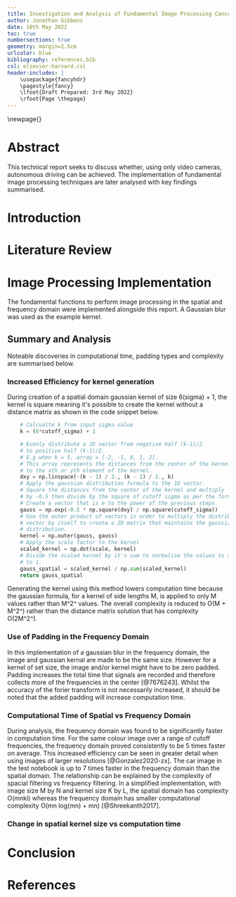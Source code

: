 ```yaml
---
title: Investigation and Analysis of Fundamental Image Processing Concepts
author: Jonathan Gibbons
date: 10th May 2022
toc: true
numbersections: true
geometry: margin=2.5cm
urlcolor: blue
bibliography: references.bib
csl: elsevier-harvard.csl
header-includes: |
    \usepackage{fancyhdr}
    \pagestyle{fancy}
    \lfoot{Draft Prepared: 3rd May 2022}
    \rfoot{Page \thepage}
---
```


\newpage{}

# Abstract

This technical report seeks to discuss whether, using only video cameras, autonomous driving can be achieved. The implementation of fundamental image processing techniques are later analysed with key findings summarised.

# Introduction

# Literature Review

# Image Processing Implementation
The fundamental functions to perform image processing in the spatial and frequency domain were implemented alongside this report. A Gaussian blur was used as the example kernel.

## Summary and Analysis
Noteable discoveries in computational time, padding types and complexity are summarised below.

### Increased Efficiency for kernel generation
During creation of a spatial domain gaussian kernel of size 6(sigma) + 1, the kernel is square meaning it's possible to create the kernel without a distance matrix as shown in the code snippet below.

```python
    # Calcualte k from input sigma value  
    k = (6*cutoff_sigma) + 1

    # Evenly distribute a 1D vector from negative half (k-1)/2
    # to positive half (k-1)/2.
    # E.g when k = 5, array = [-2, -1, 0, 1, 2].
    # This array represents the distances from the center of the kernel
    # to the xth or yth element of the kernel.
    dxy = np.linspace(-(k - 1) / 2., (k - 1) / 2., k)
    # Apply the gaussian distribution formula to the 1D vector.
    # Square the distances from the center of the kernel and multiply
    # by -0.5 then divide by the square of cutoff sigma as per the formula.
    # Create a vector that is e to the power of the previous steps.
    gauss = np.exp(-0.5 * np.square(dxy) / np.square(cutoff_sigma))
    # Use the outer product of vectors in order to multiply the distributed
    # vector by itself to create a 2D matrix that maintains the gaussian
    # distribution.
    kernel = np.outer(gauss, gauss)
    # Apply the scale factor to the kernel
    scaled_kernel = np.dot(scale, kernel)
    # Divide the scaled kernel by it's sum to normalise the values to sum
    # to 1.
    gauss_spatial = scaled_kernel / np.sum(scaled_kernel)
    return gauss_spatial
```

Generating the kernel using this method lowers computation time because the gaussian formula, for a kernel of side lengths M, is applied to only M values rather than M^2^ values. The overall complexity is reduced to O(M + M^2^) rather than the distance matrix solution that has complexity O(2M^2^).

### Use of Padding in the Frequency Domain
In this implementation of a gaussian blur in the frequency domain, the image and gaussian kernal are made to be the same size. However for a kernel of set size, the image and/or kernel might have to be zero padded. Padding increases the total time that signals are recorded and therefore collects more of the frequencies in the center [@7676243]. Whilst the accuracy of the forier transform is not necessarily increased, it should be noted that the added padding will increase computation time.

### Computational Time of Spatial vs Frequency Domain
During analysis, the frequency domain was found to be significantly faster in computation time. For the same colour image over a range of cutoff frequencies, the frequency domain proved consistently to be 5 times faster on average. This increased efficiency can be seen in greater detail when using images of larger resolutions [@Gonzalez2020-zx]. The car image in the test notebook is up to 7 times faster in the frequency domain than the spatial domain. The relationship can be explained by the complexity of spacial filtering vs frequency filtering. In a simplified implementation, with image size M by N and kernel size K by L, the spatial domain has complexity O(mnkl) whereas the frequency domain has smaller computational complexity O(mn log(mn) + mn) [@Shreekanth2017].

### Change in spatial kernel size vs computation time

# Conclusion

# References